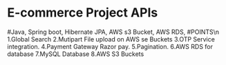 # E-commerce Project APIs
#Java, Spring boot, Hibernate JPA, AWS s3 Bucket, AWS RDS,
#POINTS\n
1.Global Search
2.Mutipart File upload on AWS se Buckets
3.OTP Service integration.
4.Payment Gateway Razor pay.
5.Pagination.
6.AWS RDS for database
7.MySQL Database
8.AWS S3 Buckets
